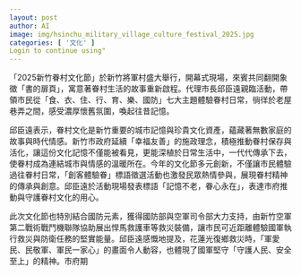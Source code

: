 ```yaml
---
layout: post
author: AI
image: img/hsinchu_military_village_culture_festival_2025.jpg
categories: [ '文化' ]
Login to continue using"
---
```

「2025新竹眷村文化節」於新竹將軍村盛大舉行，開幕式現場，來賓共同翻開象徵「書的扉頁」，寓意著眷村生活的故事重新啟程。代理市長邱臣遠親臨活動，帶領市民從「食、衣、住、行、育、樂、國防」七大主題體驗眷村日常，徜徉於老屋巷弄之間，感受濃厚懷舊氛圍，喚起往昔記憶。

邱臣遠表示，眷村文化是新竹重要的城市記憶與珍貴文化資產，蘊藏著無數家庭的故事與時代情感。新竹市政府延續「幸福友善」的施政理念，積極推動眷村保存與活化，讓這份文化記憶不僅能被看見，更能深植於日常生活中，一代代傳承下去，使眷村成為連結城市與情感的溫暖所在。今年的文化節多元創新，不僅讓市民體驗過往眷村日常，「創客體驗眷」標語徵選活動也激發民眾熱情參與，展現眷村精神的傳承與創意。邱臣遠於活動現場發表標語「記憶不老，眷心永在」，表達市府推動與守護眷村文化的用心。

此次文化節也特別結合國防元素，獲得國防部與空軍司令部大力支持，由新竹空軍第二戰術戰鬥機聯隊協助展出悍馬救護車等救災裝備，讓市民可近距離體驗國軍執行救災與防衛任務的堅實能量。邱臣遠感慨地提及，花蓮光復鄉救災時，「軍愛民、民敬軍、軍民一家心」的畫面令人動容，也體現了國軍堅守「守護人民、安全至上」的精神。市府期